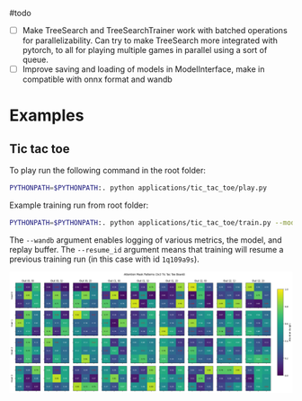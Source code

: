 #todo

- [ ] Make TreeSearch and TreeSearchTrainer work with batched operations for parallelizability. Can try to make TreeSearch more integrated with pytorch, to all for playing multiple games in parallel using a sort of queue.
- [ ] Improve saving and loading of models in ModelInterface, make in compatible with onnx format and wandb

# Examples

## Tic tac toe

To play run the following command in the root folder:

```zsh
PYTHONPATH=$PYTHONPATH:. python applications/tic_tac_toe/play.py
```

Example training run from root folder:

```zsh
PYTHONPATH=$PYTHONPATH:. python applications/tic_tac_toe/train.py --model transformer --wandb --resume_id 1q109a9s
```

The `--wandb` argument enables logging of various metrics, the model, and replay buffer. The `--resume_id` argument means that training will resume a previous training run (in this case with id `1q109a9s`).

![Attention mask](plots/tic_tac_toe_attn_mask.png)
